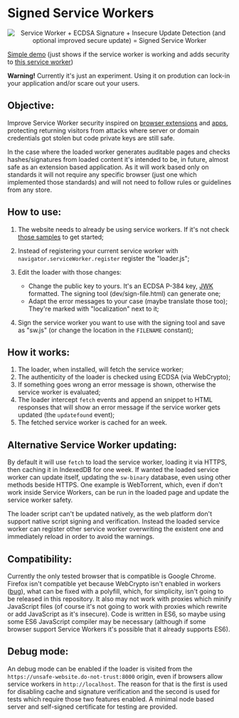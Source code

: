# Signed Service Workers

<p align="center">
  <img src="https://i.imgur.com/hFTheP0.png" alt="Service Worker + ECDSA Signature + Insecure Update Detection (and optional improved secure update) = Signed Service Worker" title="diagram created in www.draw.io"/>
</p>

[Simple demo](https://qgustavor.github.io/signed-service-workers/) (just shows if the service worker is working and adds security to [this service worker](https://gist.github.com/adactio/4d588bb8a65fa11a3ea3))

**Warning!** Currently it's just an experiment. Using it on prodution can lock-in your application and/or scare out your users.

## Objective:

Improve Service Worker security inspired on [browser extensions](https://developer.chrome.com/extensions/packaging)
and [apps](https://developer.android.com/tools/publishing/app-signing.html), protecting returning visitors from
attacks where server or domain credentials got stolen but code private keys are still safe.

In the case where the loaded worker generates auditable pages and checks hashes/signatures from loaded
content it's intended to be, in future, almost safe as an extension based application. As it will work
based only on standards it will not require any specific browser (just one which implemented those
standards) and will not need to follow rules or guidelines from any store.

## How to use:

1. The website needs to already be using service workers. If it's not check [those samples](https://github.com/GoogleChrome/samples/tree/gh-pages/service-worker) to get started;

2. Instead of registering your current service worker with `navigator.serviceWorker.register` 
   register the "loader.js";
3. Edit the loader with those changes:
    * Change the public key to yours. It's an ECDSA P-384 key, [JWK](https://tools.ietf.org/html/rfc7517)
      formatted. The signing tool (dev/sign-file.html) can generate one;
    * Adapt the error messages to your case (maybe translate those too); 
      They're marked with "localization" next to it;
4. Sign the service worker you want to use with the signing tool and save 
    as "sw.js" (or change the location in the `FILENAME` constant);

## How it works:

1. The loader, when installed, will fetch the service worker;
2. The authenticity of the loader is checked using ECDSA (via WebCrypto);
3. If something goes wrong an error message is shown, otherwise the service 
   worker is evaluated;
4. The loader intercept `fetch` events and append an snippet to HTML responses 
   that will show an error message if the service worker gets updated (the
   `updatefound` event);
5. The fetched service worker is cached for an week.

## Alternative Service Worker updating:

By default it will use `fetch` to load the service worker, loading it via HTTPS, then caching it in 
IndexedDB for one week. If wanted the loaded service worker can update
itself, updating the `sw-binary` database, even using other methods beside HTTPS. One example is
WebTorrent, which, even if don't work inside Service Workers,
can be run in the loaded page and update the service worker safety.

The loader script can't be updated natively, as the web platform don't
support native script signing and verification. Instead the loaded service worker
can register other service worker overwriting the existent one and immediately reload
in order to avoid the warnings.

## Compatibility:

Currently the only tested browser that is compatible is Google Chrome. Firefox isn't
compatible yet because WebCrypto isn't enabled in workers ([bug](https://bugzilla.mozilla.org/show_bug.cgi?id=842818])),
what can be fixed with a polyfill, which, for simplicity, isn't going to be released in this repository.
It also may not work with proxies which minify JavaScript files (of course it's not going to work with proxies which
rewrite or add JavaScript as it's insecure). Code is written in ES6, so maybe using some ES6 JavaScript compiler may
be necessary (although if some browser support Service Workers it's possible that it already supports ES6).

## Debug mode:

An debug mode can be enabled if the loader is visited from the `https://unsafe-website.do-not-trust:8000`
origin, even if browsers allow service workers in `http://localhost`. The reason for that is the first
is used for disabling cache and signature verification and the second is used for tests which require
those two features enabled. A minimal node based server and self-signed certificate for testing are provided.
